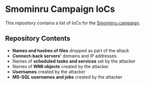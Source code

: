 # Smominru Campaign IoCs

This repository contains a list of IoCs for the [Smominru campaign](https://www.guardicore.com).

## Repository Contents
* **Names and hashes of files** dropped as part of the attack
* **Connect-back servers'** domains and IP addresses
* Names of **scheduled tasks and services** set by the attacker
* Names of **WMI objects** created by the attacker
* **Usernames** created by the attacker
* **MS-SQL usernames and jobs** created by the attacker